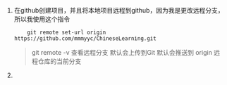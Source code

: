 1. 在github创建项目，并且将本地项目远程到github，因为我是更改远程分支，所以我使用这个指令
    ```shell
        git remote set-url origin https://github.com/mmmyyc/ChineseLearning.git
    ```
    > git remote -v 查看远程分支
    默认会上传到Git 默认会推送到 origin 远程仓库的当前分支
2. 
